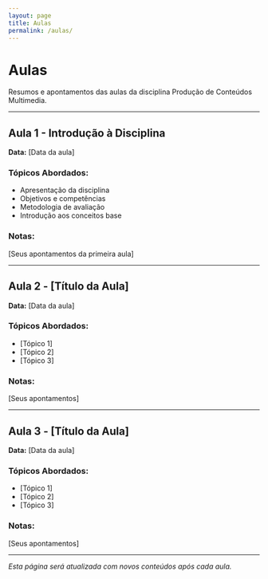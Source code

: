 ```yaml
---
layout: page
title: Aulas
permalink: /aulas/
---
```


# Aulas

Resumos e apontamentos das aulas da disciplina Produção de Conteúdos Multimedia.

---

## Aula 1 - Introdução à Disciplina
**Data:** [Data da aula]

### Tópicos Abordados:
- Apresentação da disciplina
- Objetivos e competências
- Metodologia de avaliação
- Introdução aos conceitos base

### Notas:
[Seus apontamentos da primeira aula]

---

## Aula 2 - [Título da Aula]
**Data:** [Data da aula]

### Tópicos Abordados:
- [Tópico 1]
- [Tópico 2]
- [Tópico 3]

### Notas:
[Seus apontamentos]

---

## Aula 3 - [Título da Aula]
**Data:** [Data da aula]

### Tópicos Abordados:
- [Tópico 1]
- [Tópico 2]
- [Tópico 3]

### Notas:
[Seus apontamentos]

---

*Esta página será atualizada com novos conteúdos após cada aula.*
